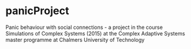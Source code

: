 # panicProject
Panic behaviour with social connections - a project in the course Simulations of Complex Systems (2015) at the Complex Adaptive Systems master programme at Chalmers University of Technology
